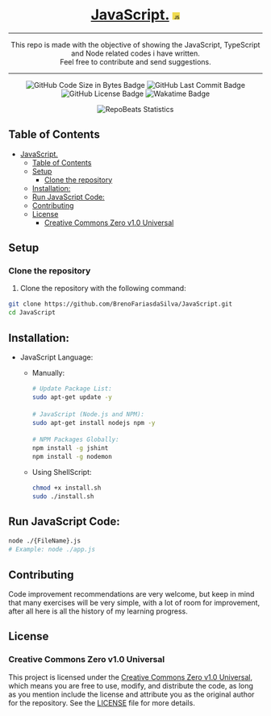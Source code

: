 <div align="center">
  
# [JavaScript.](Repository-URL) <img src="https://github.com/devicons/devicon/blob/master/icons/javascript/javascript-original.svg"  width="3%" height="3%">

</div>

<div align="center">
  
---

This repo is made with the objective of showing the JavaScript, TypeScript and Node related codes i have written. \
Feel free to contribute and send suggestions.
  
---

</div>

<div align="center">

![GitHub Code Size in Bytes Badge](https://img.shields.io/github/languages/code-size/BrenoFariasdaSilva/JavaScript)
![GitHub Last Commit Badge](https://img.shields.io/github/last-commit/BrenoFariasdaSilva/JavaScript)
![GitHub License Badge](https://img.shields.io/github/license/BrenoFariasdaSilva/JavaScript)
![Wakatime Badge](https://wakatime.com/badge/github/BrenoFariasdaSilva/JavaScript.svg)

</div>

<div align="center">
  
![RepoBeats Statistics](https://repobeats.axiom.co/api/embed/74af16ce785b6a3ff52c75834c238a4a4f4800dc.svg "Repobeats analytics image")

</div>

## Table of Contents
- [JavaScript. ](#javascript-)
	- [Table of Contents](#table-of-contents)
	- [Setup](#setup)
		- [Clone the repository](#clone-the-repository)
	- [Installation:](#installation)
	- [Run JavaScript Code:](#run-javascript-code)
	- [Contributing](#contributing)
	- [License](#license)
		- [Creative Commons Zero v1.0 Universal](#creative-commons-zero-v10-universal)

## Setup

### Clone the repository

1. Clone the repository with the following command:

```bash
git clone https://github.com/BrenoFariasdaSilva/JavaScript.git
cd JavaScript
```

## Installation:
* JavaScript Language:

	* Manually:
		```bash
		# Update Package List:
		sudo apt-get update -y

		# JavaScript (Node.js and NPM):
		sudo apt-get install nodejs npm -y

		# NPM Packages Globally:
		npm install -g jshint
		npm install -g nodemon
		```

	* Using ShellScript:
		```bash
		chmod +x install.sh
		sudo ./install.sh
		```

## Run JavaScript Code:
```bash
node ./{FileName}.js
# Example: node ./app.js 
```

## Contributing

Code improvement recommendations are very welcome, but keep in mind that many exercises will be very simple, with a lot of room for improvement, after all here is all the history of my learning progress.

## License

### Creative Commons Zero v1.0 Universal

This project is licensed under the [Creative Commons Zero v1.0 Universal](LICENSE), which means you are free to use, modify, and distribute the code, as long as you mention include the license and attribute you as the original author for the repository. See the [LICENSE](LICENSE) file for more details.